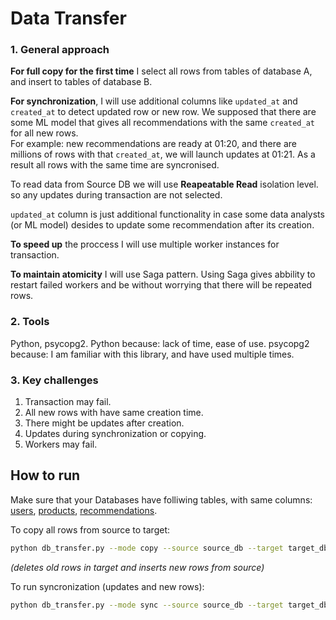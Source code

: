 # Data Transfer

### 1. General approach
**For full copy for the first time** I select all rows from tables of database A, and insert to tables of database B.

**For synchronization**, I will use additional columns like `updated_at` and `created_at` to detect updated row or new row. We supposed that there are some ML model that gives all recommendations with the same `created_at` for all new rows. \
For example: new recommendations are ready at 01:20, and there are millions of rows with that `created_at`, we will launch updates at 01:21. As a result all rows with the same time are syncronised. 

To read data from Source DB we will use **Reapeatable Read** isolation level. so any updates during transaction are not selected.

`updated_at` column is just additional functionality in case some data analysts (or ML model) desides to update some recommendation after its creation.

**To speed up** the proccess I will use multiple worker instances for transaction.

**To maintain atomicity** I will use Saga pattern. Using Saga gives abbility to restart failed workers and be without worrying that there will be repeated rows.

### 2. Tools

Python, psycopg2.
Python because: lack of time, ease of use.
psycopg2 because: I am familiar with this library, and have used multiple times.

### 3. Key challenges
1. Transaction may fail.
2. All new rows with have same creation time.
3. There might be updates after creation.
4. Updates during synchronization or copying.
5. Workers may fail.




## How to run
Make sure that your Databases have folliwing tables, with same columns: [users](users.sql), [products](products.sql), [recommendations](recommendations.sql).

To copy all rows from source to target:
~~~ bash
python db_transfer.py --mode copy --source source_db --target target_db
~~~
*(deletes old rows in target and inserts new rows from source)*


To run syncronization (updates and new rows):
~~~ bash
python db_transfer.py --mode sync --source source_db --target target_db
~~~